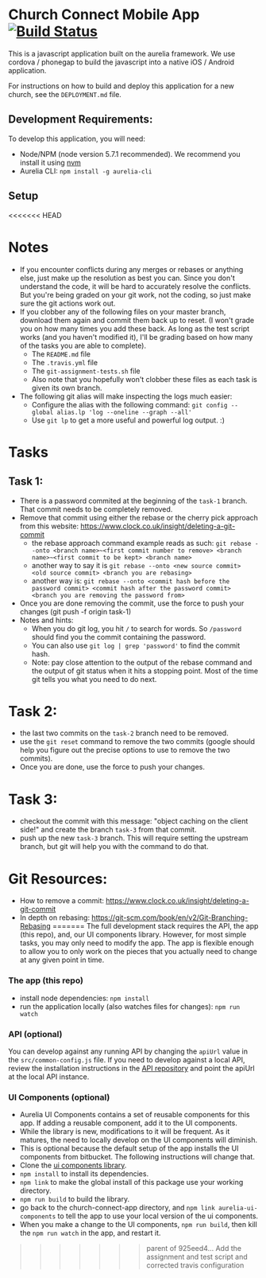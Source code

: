 # Church Connect Mobile App [![Build Status](https://travis-ci.org/churchconnect/mobile-app.svg?branch=master)](https://travis-ci.org/churchconnect/mobile-app)

This is a javascript application built on the aurelia framework. We use cordova / phonegap to build the javascript into a native iOS / Android application.

For instructions on how to build and deploy this application for a new church, see the `DEPLOYMENT.md` file.

## Development Requirements:

To develop this application, you will need:

* Node/NPM (node version 5.7.1 recommended). We recommend you install it using [nvm](https://github.com/creationix/nvm)
* Aurelia CLI: `npm install -g aurelia-cli`

## Setup

<<<<<<< HEAD
# Notes

* If you encounter conflicts during any merges or rebases or anything else, just make up the resolution as best you can. Since you don't understand the code, it will be hard to accurately resolve the conflicts. But you're being graded on your git work, not the coding, so just make sure the git actions work out.
* If you clobber any of the following files on your master branch, download them again and commit them back up to reset. (I won't grade you on how many times you add these back. As long as the test script works (and you haven't modified it), I'll be grading based on how many of the tasks you are able to complete).
    * The `README.md` file
    * The `.travis.yml` file
    * The `git-assignment-tests.sh` file
    * Also note that you hopefully won't clobber these files as each task is given its own branch.
* The following git alias will make inspecting the logs much easier:
    * Configure the alias with the following command: `git config --global alias.lp 'log --oneline --graph --all'`
    * Use `git lp` to get a more useful and powerful log output. :)

# Tasks

## Task 1:

* There is a password commited at the beginning of the `task-1` branch. That commit needs to be completely removed.
* Remove that commit using either the rebase or the cherry pick approach from this website: https://www.clock.co.uk/insight/deleting-a-git-commit
    * the rebase approach command example reads as such: `git rebase --onto <branch name>~<first commit number to remove> <branch name>~<first commit to be kept> <branch name>`
    * another way to say it is `git rebase --onto <new source commit> <old source commit> <branch you are rebasing>`
    * another way is: `git rebase --onto <commit hash before the password commit> <commit hash after the password commit> <branch you are removing the password from>`
* Once you are done removing the commit, use the force to push your changes (git push -f origin task-1)
* Notes and hints:
    * When you do git log, you hit `/` to search for words. So `/password` should find you the commit containing the password. 
    * You can also use `git log | grep 'password'` to find the commit hash.
    * Note: pay close attention to the output of the rebase command and the output of git status when it hits a stopping point. Most of the time git tells you what you need to do next.


# Task 2:

* the last two commits on the `task-2` branch need to be removed.
* use the `git reset` command to remove the two commits (google should help you figure out the precise options to use to remove the two commits).
* Once you are done, use the force to push your changes.

# Task 3:

* checkout the commit with this message: "object caching on the client side!" and create the branch `task-3` from that commit.
* push up the new `task-3` branch. This will require setting the upstream branch, but git will help you with the command to do that.


# Git Resources:

* How to remove a commit: https://www.clock.co.uk/insight/deleting-a-git-commit
* In depth on rebasing: https://git-scm.com/book/en/v2/Git-Branching-Rebasing
=======
The full development stack requires the API, the app (this repo), and,  our UI components library. However, for most simple tasks, you may only need to modify the app. The app is flexible enough to allow you to only work on the pieces that you actually need to change at any given point in time.

### The app (this repo)

* install node dependencies: `npm install`
* run the application locally (also watches files for changes): `npm run watch`

### API (optional)

You can develop against any running API by changing the `apiUrl` value in the `src/common-config.js` file. If you need to develop against a local API, review the installation instructions in the [API repository](https://bitbucket.org/sharptop/church-connect-api) and point the apiUrl at the local API instance.

### UI Components (optional)

* Aurelia UI Components contains a set of reusable components for this app. If adding a reusable component, add it to the UI components.
* While the library is new, modifications to it will be frequent. As it matures, the need to locally develop on the UI components will diminish.
* This is optional because the default setup of the app installs the UI components from bitbucket. The following instructions will change that.
* Clone the [ui components library](https://bitbucket.org/sharptop/aurelia-ui-components). 
* `npm install` to install its dependencies.
* `npm link` to make the global install of this package use your working directory.
* `npm run build` to build the library.
* go back to the church-connect-app directory, and `npm link aurelia-ui-components` to tell the app to use your local version of the ui components.
* When you make a change to the UI components, `npm run build`, then kill the `npm run watch` in the app, and restart it.

>>>>>>> parent of 925eed4... Add the assignment and test script and corrected travis configuration
